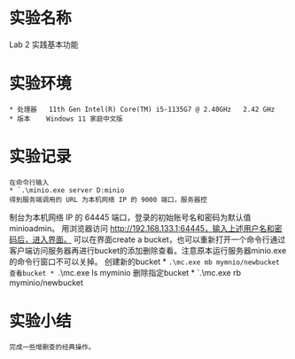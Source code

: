 # 实验名称
Lab 2 实践基本功能

# 实验环境

	* 处理器	11th Gen Intel(R) Core(TM) i5-1135G7 @ 2.40GHz   2.42 GHz
	* 版本	Windows 11 家庭中文版


# 实验记录

	在命令行输入
	* `.\minio.exe server D:minio
	得到服务端调用的 URL 为本机网络 IP 的 9000 端口，服务器控
制台为本机网络 IP 的 64445 端口，登录的初始账号名和密码为默认值 minioadmin。
	用浏览器访问 http://192.168.133.1:64445，输入上述用户名和密码后，进入界面。
	可以在界面create a bucket，也可以重新打开一个命令行通过客户端访问服务器再进行bucket的添加删除查看。注意原本运行服务器minio.exe的命令行窗口不可以关掉。
	创建新的bucket
	* `.\mc.exe mb mymnio/newbucket
	查看bucket
	* `.\mc.exe ls myminio
	删除指定bucket
	* `.\mc.exe rb myminio/newbucket

# 实验小结
	
	完成一些增删查的经典操作。